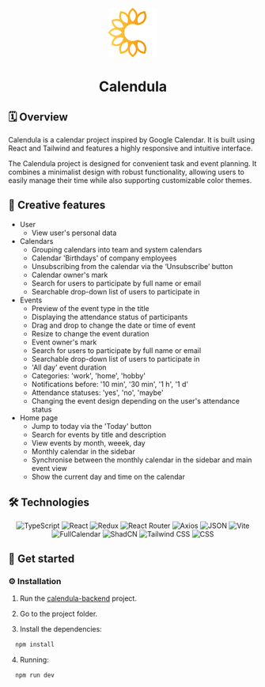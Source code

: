 <p align="center">
    <img src="./public/logo_favicon.png" width="100" />
    <h1 align="center">Calendula</h1>
</p>


## 🗓️ Overview
Calendula is a calendar project inspired by Google Calendar. It is built using React and Tailwind and features a highly responsive and intuitive interface.

The Calendula project is designed for convenient task and event planning. It combines a minimalist design with robust functionality, allowing users to easily manage their time while also supporting customizable color themes.


## 🌈 Creative features
* User
	* View user's personal data
* Calendars
	* Grouping calendars into team and system calendars
	* Calendar 'Birthdays' of company employees
	* Unsubscribing from the calendar via the ‘Unsubscribe’ button
	* Calendar owner's mark
	* Search for users to participate by full name or email
  	* Searchable drop-down list of users to participate in
* Events
	* Preview of the event type in the title
	* Displaying the attendance status of participants
	* Drag and drop to change the date or time of event
	* Resize to change the event duration
	* Event owner's mark
	* Search for users to participate by full name or email
  	* Searchable drop-down list of users to participate in
   	* 'All day' event duration
	* Categories: 'work', 'home', 'hobby'
	* Notifications before: '10 min', '30 min', '1 h', '1 d' 
	* Attendance statuses: 'yes', 'no', 'maybe'
   	* Changing the event design depending on the user's attendance status
* Home page
	* Jump to today via the 'Today' button
	* Search for events by title and description
	* View events by month, weeek, day
	* Monthly calendar in the sidebar
	* Synchronise between the monthly calendar in the sidebar and main event view
	* Show the current day and time on the calendar


## 🛠 Technologies
<p align="center">
	<img src="https://img.shields.io/badge/TypeScript-3178C6.svg?style=flat&logo=TypeScript&logoColor=white" alt="TypeScript">
	<img src="https://img.shields.io/badge/React-61DAFB.svg?style=flat&logo=React&logoColor=black" alt="React">
	<img src="https://img.shields.io/badge/Redux-764ABC.svg?style=flat&logo=Redux&logoColor=white" alt="Redux">
	<img src="https://img.shields.io/badge/React_Router-CA4245.svg?style=flat&logo=React-Router&logoColor=white" alt="React Router">
	<img src="https://img.shields.io/badge/Axios-5A29E4.svg?style=flat&logo=Axios&logoColor=white" alt="Axios">
	<img src="https://img.shields.io/badge/JSON-000000.svg?style=flat&logo=JSON&logoColor=white" alt="JSON">
	<img src="https://img.shields.io/badge/Vite-646CFF.svg?style=flat&logo=Vite&logoColor=white" alt="Vite">
	<img src="https://img.shields.io/badge/FullCalendar-1E90FF.svg?style=flat&logo=FullCalendar&logoColor=white" alt="FullCalendar">
	<img src="https://img.shields.io/badge/Shad/cn-000000.svg?style=flat" alt="ShadCN">
	<img src="https://img.shields.io/badge/Tailwind_CSS-06B6D4.svg?style=flat&logo=tailwindcss&logoColor=white" alt="Tailwind CSS">
	<img src="https://img.shields.io/badge/CSS-1572B6.svg?style=flat&logo=CSS3&logoColor=white" alt="CSS">
</p>


## 🚀 Get started
### ⚙️ Installation

1. Run the [calendula-backend](https://github.com/Strawberry-Team/calendula-backend) project.

2. Go to the project folder.

3. Install the dependencies:
```sh
  npm install
```

4. Running:
```sh
  npm run dev
```
